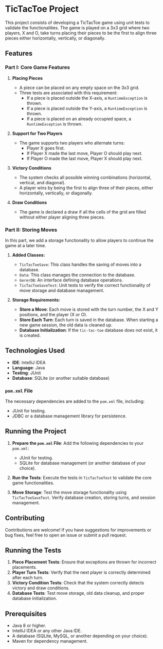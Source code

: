 # TicTacToe Project

This project consists of developing a TicTacToe game using unit tests to validate the functionalities. The game is played on a 3x3 grid where two players, X and O, take turns placing their pieces to be the first to align three pieces either horizontally, vertically, or diagonally.

## Features

### Part I: Core Game Features

1. **Placing Pieces**
   - A piece can be placed on any empty space on the 3x3 grid.
   - Three tests are associated with this requirement:
     - If a piece is placed outside the X-axis, a `RuntimeException` is thrown.
     - If a piece is placed outside the Y-axis, a `RuntimeException` is thrown.
     - If a piece is placed on an already occupied space, a `RuntimeException` is thrown.

2. **Support for Two Players**
   - The game supports two players who alternate turns:
     - Player X goes first.
     - If Player X made the last move, Player O should play next.
     - If Player O made the last move, Player X should play next.

3. **Victory Conditions**
   - The system checks all possible winning combinations (horizontal, vertical, and diagonal).
   - A player wins by being the first to align three of their pieces, either horizontally, vertically, or diagonally.

4. **Draw Conditions**
   - The game is declared a draw if all the cells of the grid are filled without either player aligning three pieces.

### Part II: Storing Moves

In this part, we add a storage functionality to allow players to continue the game at a later time.

1. **Added Classes:**
   - `TicTacToeSave`: This class handles the saving of moves into a database.
   - `Data`: This class manages the connection to the database.
   - `GererDB`: An interface defining database operations.
   - `TicTacToeSaveTest`: Unit tests to verify the correct functionality of move storage and database management.

2. **Storage Requirements:**
   - **Store a Move**: Each move is stored with the turn number, the X and Y positions, and the player (X or O).
   - **Store Each Turn**: Each turn is saved in the database. When starting a new game session, the old data is cleaned up.
   - **Database Initialization**: If the `tic-tac-toe` database does not exist, it is created.

## Technologies Used

- **IDE**: IntelliJ IDEA
- **Language**: Java
- **Testing**: JUnit
- **Database**: SQLite (or another suitable database)

### `pom.xml` File
The necessary dependencies are added to the `pom.xml` file, including:
- JUnit for testing.
- JDBC or a database management library for persistence.

## Running the Project

1. **Prepare the `pom.xml` File**: Add the following dependencies to your `pom.xml`:
   - JUnit for testing.
   - SQLite for database management (or another database of your choice).

2. **Run the Tests**: Execute the tests in `TicTacToeTest` to validate the core game functionalities.

3. **Move Storage**: Test the move storage functionality using `TicTacToeSaveTest`. Verify database creation, storing turns, and session management.

## Contributing

Contributions are welcome! If you have suggestions for improvements or bug fixes, feel free to open an issue or submit a pull request.

## Running the Tests

1. **Piece Placement Tests**: Ensure that exceptions are thrown for incorrect placements.
2. **Player Turn Tests**: Verify that the next player is correctly determined after each turn.
3. **Victory Condition Tests**: Check that the system correctly detects victory and draw conditions.
4. **Database Tests**: Test move storage, old data cleanup, and proper database initialization.

## Prerequisites

- Java 8 or higher.
- IntelliJ IDEA or any other Java IDE.
- A database (SQLite, MySQL, or another depending on your choice).
- Maven for dependency management.
